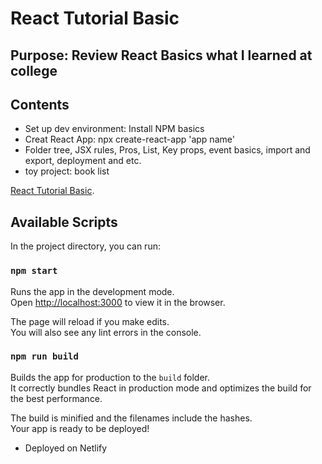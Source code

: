 # React Tutorial Basic 

## Purpose: Review React Basics what I learned at college
## Contents
*  Set up dev environment: Install NPM basics
* Creat React App: npx create-react-app 'app name'
* Folder tree, JSX rules, Pros, List, Key props, event basics, import and export, deployment and etc.
* toy project: book list

[React Tutorial Basic](distracted-kirch-1493c4.netlify.app).

## Available Scripts

In the project directory, you can run:

### `npm start`

Runs the app in the development mode.\
Open [http://localhost:3000](http://localhost:3000) to view it in the browser.

The page will reload if you make edits.\
You will also see any lint errors in the console.

### `npm run build`

Builds the app for production to the `build` folder.\
It correctly bundles React in production mode and optimizes the build for the best performance.

The build is minified and the filenames include the hashes.\
Your app is ready to be deployed!

* Deployed on Netlify
